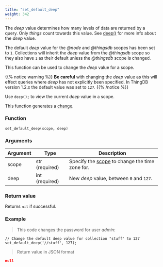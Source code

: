 ```yaml
---
title: "set_default_deep"
weight: 342
---
```


The *deep* value determines how many levels of data are returned by a query. Only *things* count towards this value. See [deep()](../../collection-api/deep) for more info about the *deep* value.

The default *deep* value for the *@node* and *@thingsdb* scopes has been set to `1`. Collections will inherit the *deep* value from the *@thingsdb* scope so they also have `1` as their default unless the *@thingsdb* scope is changed.

This function can be used to change the *deep* value for a scope.

{{% notice warning %}}
**Be careful** with changing the *deep* value as this will effect queries where *deep* has not explicitly been specified. In ThingDB version 1.2.x the default value was set to `127`.
{{% /notice %}}

Use `deep();` to view the current *deep* value in a scope.

This function generates a [change](../../overview/changes).

### Function

`set_default_deep(scope, deep)`

### Arguments

Argument | Type | Description
--------- | ----------- | -----------
scope | str (required) | Specify the [scope](../../overview/scopes) to change the time zone for.
deep | int (required) | New *deep* value, between `0` and `127`.

### Return value

Returns `nil` if successful.

### Example

> This code changes the password for user *admin*:

```thingsdb,json_response,@t
// Change the default deep value for collection "stuff" to 127
set_default_deep('//stuff', 127);
```

> Return value in JSON format

```json
null
```
